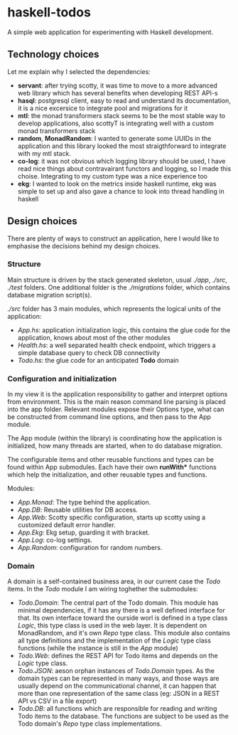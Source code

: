 # haskell-todos

A simple web application for experimenting with Haskell development.

## Technology choices

Let me explain why I selected the dependencies:

* __servant__: after trying scotty, it was time to move to a more advanced web library which has several benefits when developing REST API-s
* __hasql__: postgresql client, easy to read and understand its documentation, it is a nice excersice to integrate pool and migrations for it
* __mtl__: the monad transformers stack seems to be the most stable way to develop applications, also scottyT is integrating well with a custom monad transformers stack
* __random__, __MonadRandom__: I wanted to generate some UUIDs in the application and this library looked the most straigthforward to integrate with my mtl stack.
* __co-log__: it was not obvious which logging library should be used, I have read nice things about contravairant functors and logging, so I made this choise. Integrating to my custom type was a nice experience too
* __ekg__: I wanted to look on the metrics inside haskell runtime, ekg was simple to set up and also gave a chance to look into thread handling in haskell

## Design choices

There are plenty of ways to construct an application, here I would like to emphasise the decisions behind my design choices.

### Structure

Main structure is driven by the stack generated skeleton, usual _./app_, _./src_, _./test_ folders. One additional folder is the _./migrations_ folder, which contains database migration script(s).

_./src_ folder has 3 main modules, which represents the logical units of the application:

* _App.hs_: application initialization logic, this contains the glue code for the application, knows about most of the other modules
* _Health.hs_: a well separated health check endpoint, which triggers a simple database query to check DB connectivity
* _Todo.hs_: the glue code for an anticipated __Todo__ domain

### Configuration and initialization

In my view it is the application responsibility to gather and interpret options from environment. This is the main reason command line parsing is placed into the app folder.
Relevant modules expose their Options type, what can be constructed from command line options, and then pass to the App module.

The App module (within the library) is coordinating how the application is initialized, how many threads are started, when to do database migration.

The configurable items and other reusable functions and types can be found within App submodules. Each have their own __runWith\*__ functions which help the initialization, and other reusable types and functions.

Modules:

* _App.Monad_: The type behind the application.
* _App.DB_: Reusable utilities for DB access.
* _App.Web_: Scotty specific configuration, starts up scotty using a customized default error handler.
* _App.Ekg_: Ekg setup, guarding it with bracket.
* _App.Log_: co-log settings.
* _App.Random_: configuration for random numbers.

### Domain

A domain is a self-contained business area, in our current case the _Todo_ items. In the _Todo_ module I am wiring toghether the submodules:

* _Todo.Domain_: The central part of the Todo domain. This module has minimal dependencies, if it has any there is a well defined interface for that. Its own interface toward the ourside worl is defined in a type class _Logic_, this type class is used in the web layer. It is dependent on MonadRandom, and it's own _Repo_ type class.
  This module also contains all type definitions and the implementation of the _Logic_ type class functions (while the instance is still in the _App_ module)
* _Todo.Web_: defines the REST API for Todo items and depends on the _Logic_ type class.
* _Todo.JSON_: aeson orphan instances of _Todo.Domain_ types. As the domain types can be represented in many ways, and those ways are usually depend on the communicational channel, it can happen that more than one representation of the same class (eg: JSON in a REST API vs CSV in a file export)
* _Todo.DB_: all functions which are responsible for reading and writing Todo items to the database. The functions are subject to be used as the Todo domain's _Repo_ type class implementations.
